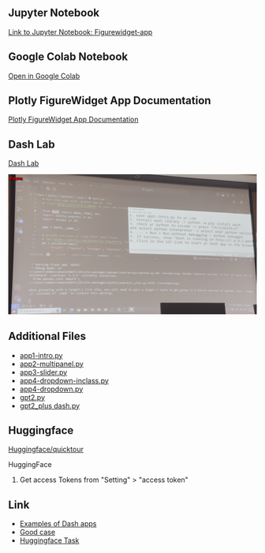 ## Jupyter Notebook
[Link to Jupyter Notebook: Figurewidget-app](https://github.com/NattachaiJairak/DADS5001_AFTER_MIDTERM/blob/main/DADS5001_2024_03-30/DADS5001_AfterMidterm_Class3_2024_03_30_figurewidget_app.ipynb)

## Google Colab Notebook
[Open in Google Colab](https://colab.research.google.com/github/NattachaiJairak/DADS5001_AFTER_MIDTERM/blob/main/DADS5001_2024_03-30/DADS5001_AfterMidterm_Class3_2024_03_30_figurewidget_app.ipynb)

## Plotly FigureWidget App Documentation
[Plotly FigureWidget App Documentation](https://plotly.com/python/v3/figurewidget-app/#version-check)

## Dash Lab
[Dash Lab](https://github.com/ekaratnida/DADS5001-Data-Analytics-and-Data-Science-Tools-and-Programming/tree/main/10-Dash-II/Lab)

[![Project Image](https://github.com/NattachaiJairak/DADS5001_AFTER_MIDTERM/raw/main/DADS5001_2024_03-30/2024-04-12%2012_51_54-DADS5001_AfterMidterm_Class3_2024-03-30.MOV.png)](https://github.com/NattachaiJairak/DADS5001_AFTER_MIDTERM/blob/main/DADS5001_2024_03-30/2024-04-12%2012_51_54-DADS5001_AfterMidterm_Class3_2024-03-30.MOV.png)

## Additional Files

- [app1-intro.py](https://github.com/NattachaiJairak/DADS5001_AFTER_MIDTERM/blob/main/DADS5001_2024_03-30/app1-intro.py)
- [app2-multipanel.py](https://github.com/NattachaiJairak/DADS5001_AFTER_MIDTERM/blob/main/DADS5001_2024_03-30/app2-multipanel.py)
- [app3-slider.py](https://github.com/NattachaiJairak/DADS5001_AFTER_MIDTERM/blob/main/DADS5001_2024_03-30/app3-slider.py)
- [app4-dropdown-inclass.py](https://github.com/NattachaiJairak/DADS5001_AFTER_MIDTERM/blob/main/DADS5001_2024_03-30/app4-dropdown-inclass.py)
- [app4-dropdown.py](https://github.com/NattachaiJairak/DADS5001_AFTER_MIDTERM/blob/main/DADS5001_2024_03-30/app4-dropdown.py)
- [gpt2.py](https://github.com/NattachaiJairak/DADS5001_AFTER_MIDTERM/blob/main/DADS5001_2024_03-30/gpt2.py)
- [gpt2_plus dash.py](https://github.com/NattachaiJairak/DADS5001_AFTER_MIDTERM/blob/main/DADS5001_2024_03-30/gpt2_plus%20dash.py)

## Huggingface
[Huggingface/quicktour](https://huggingface.co/docs/api-inference/quicktour)

HuggingFace
1. Get access Tokens from "Setting" > "access token"

## Link
- [Examples of Dash apps ](https://dash.gallery/Portal/)
- [Good case](https://www.lemonade.com/)
- [Huggingface Task](https://huggingface.co/tasks)

